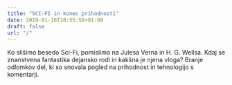 ```yaml
---
title: "SCI-FI in konec prihodnosti"
date: 2019-01-16T20:55:58+01:00
draft: false
url: "/"
---
```


Ko slišimo besedo Sci-Fi, pomislimo na Julesa Verna in H. G. Wellsa. Kdaj se znanstvena fantastika dejansko rodi in kakšna je njena vloga? Branje odlomkov del, ki so snovala pogled na prihodnost in tehnologijo s komentarji.